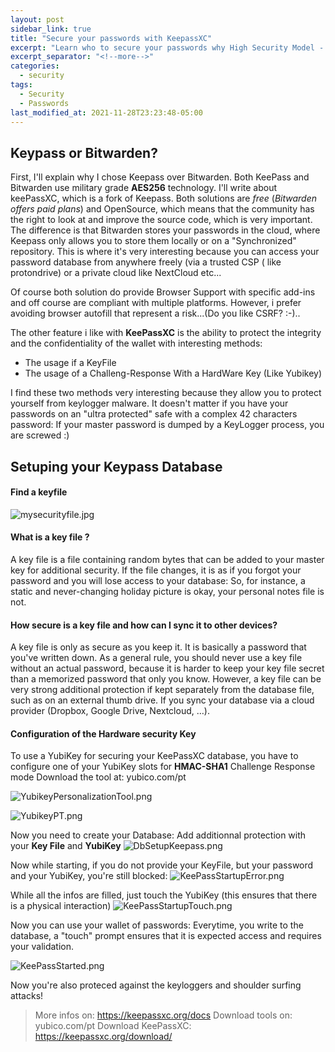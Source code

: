 ```yaml
---
layout: post
sidebar_link: true
title: "Secure your passwords with KeepassXC"
excerpt: "Learn who to secure your passwords why High Security Model - KeyFile plus Hardware Security Key."
excerpt_separator: "<!--more-->"
categories:
  - security
tags:
  - Security
  - Passwords
last_modified_at: 2021-11-28T23:23:48-05:00
---
```


## Keypass or Bitwarden?
First, I'll explain why I chose Keepass over Bitwarden. Both KeePass and Bitwarden use military grade **AES256** technology.
I'll write about keePassXC, which is a fork of Keepass.
Both solutions are *free* (*Bitwarden offers paid plans*) and OpenSource, which means that the community has the right to look at and improve the source code, which is very important.
The difference is that Bitwarden stores your passwords in the cloud, where Keepass only allows you to store them locally or on a "Synchronized" repository. This is where it's very interesting because you can access your password database from anywhere freely (via a trusted CSP ( like protondrive) or a private cloud like NextCloud etc...

Of course both solution do provide Browser Support with specific add-ins and off course are compliant with multiple platforms.
However, i prefer avoiding browser autofill that represent a risk...(Do you like CSRF? :-)..

The other feature i like with **KeePassXC** is the ability to protect the integrity and the confidentiality of the wallet with interesting methods:
- The usage if a KeyFile
- The usage of a Challeng-Response With a HardWare Key (Like Yubikey)

I find these two methods very interesting because they allow you to protect yourself from keylogger malware. 
It doesn't matter if you have your passwords on an "ultra protected" safe with a complex 42 characters password:  If your master password is dumped by a KeyLogger process, you are screwed :)

## Setuping your Keypass Database

#### Find a keyfile
![mysecurityfile.jpg](https://blog.lbrs.io/images/mysecurityfile.jpg)

#### What is a key file ?
A key file is a file containing random bytes that can be added to your master key for additional security. 
If the file changes, it is as if you forgot your password and you will lose access to your database: So, for instance, a static and never-changing holiday picture is okay, your personal notes file is not. 

#### How secure is a key file and how can I sync it to other devices?
A key file is only as secure as you keep it. It is basically a password that you've written down. As a general rule, you should never use a key file without an actual password, because it is harder to keep your key file secret than a memorized password that only you know. However, a key file can be very strong additional protection if kept separately from the database file, such as on an external thumb drive. If you sync your database via a cloud provider (Dropbox, Google Drive, Nextcloud, …).

#### Configuration of the Hardware security Key
To use a YubiKey for securing your KeePassXC database, you have to configure one of your YubiKey slots for **HMAC-SHA1** Challenge Response mode
Download the tool at: yubico.com/pt

![YubikeyPersonalizationTool.png](https://blog.lbrs.io/images/YubikeyPersonalizationTool.png)

![YubikeyPT.png](https://blog.lbrs.io/images/YubikeyPT.png)

Now you need to create your Database:
Add additionnal protection with your **Key File** and **YubiKey**
![DbSetupKeepass.png](https://blog.lbrs.io/images/DbSetupKeepass.png)

Now while starting, if you do not provide your KeyFile, but your password and your YubiKey, you're still blocked:
![KeePassStartupError.png](https://blog.lbrs.io/images/KeePassStartupError.png)

While all the infos are filled, just touch the YubiKey (this ensures that there is a physical interaction)
![KeePassStartupTouch.png](https://blog.lbrs.io/images/KeePassStartupTouch.png)

Now you can use your wallet of passwords:
Everytime, you write to the database, a "touch" prompt ensures that it is expected access and requires your validation.

![KeePassStarted.png](https://blog.lbrs.io/images/KeePassStarted.png)

Now you're also proteced against the keyloggers and shoulder surfing attacks!

> More infos on: https://keepassxc.org/docs
> Download tools on: yubico.com/pt
> Download KeePassXC: https://keepassxc.org/download/

